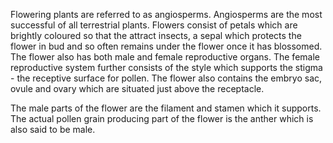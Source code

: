 Flowering plants are referred to as angiosperms. Angiosperms are the most successful of all terrestrial plants. Flowers consist of petals which are brightly coloured so that the attract insects, a sepal which protects the flower in bud and so often remains under the flower once it has blossomed. The flower also has both male and female reproductive organs. The female reproductive system further consists of the style which supports the stigma - the receptive surface for pollen. The flower also contains the embryo sac, ovule and ovary which are situated just above the receptacle.

The male parts of the flower are the filament and stamen which it supports. The actual pollen grain producing part of the flower is the anther which is also said to be male.
